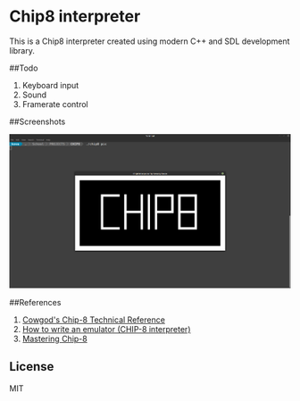 # Chip8 interpreter

This is a Chip8 interpreter created using modern C++ and SDL development library. 

##Todo

1. Keyboard input
2. Sound
3. Framerate control

##Screenshots

![alt text](/img/logo.png)

##References

1. [Cowgod's Chip-8 Technical Reference](http://devernay.free.fr/hacks/chip8/C8TECH10.HTM#00EE)
2. [How to write an emulator (CHIP-8 interpreter)](http://www.multigesture.net/articles/how-to-write-an-emulator-chip-8-interpreter/)
3. [Mastering Chip-8](http://mattmik.com/files/chip8/mastering/chip8.html)



## License

MIT
